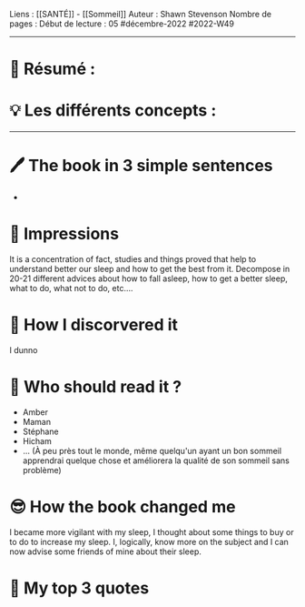Liens : [[SANTÉ]] - [[Sommeil]]
Auteur : Shawn Stevenson
Nombre de pages : 
Début de lecture : 05 #décembre-2022 #2022-W49
***
# 📃 Résumé :

# 💡 Les différents concepts :

***
# 🖊️ The book in 3 simple sentences
- 
# 🧠 Impressions
It is a concentration of fact, studies and things proved that help to understand better our sleep and how to get the best from it. Decompose in 20-21 different advices about how to fall asleep, how to get a better sleep, what to do, what not to do, etc....
# 🧐 How I discorvered it
I dunno
# 🧏 Who should read it ?
- Amber
- Maman
- Stéphane
- Hicham
- ... (À peu près tout le monde, même quelqu'un ayant un bon sommeil apprendrai quelque chose et améliorera la qualité de son sommeil sans problème)
# 😎 How the book changed me
I became more vigilant with my sleep, I thought about some things to buy or to do to increase my sleep. I, logically, know more on the subject and I can now advise some friends of mine about their sleep.
# 🔖 My top 3 quotes
